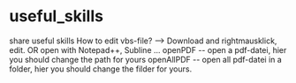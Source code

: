 # useful_skills
share useful skills
How to edit vbs-file? --> Download and rightmausklick, edit. OR open with Notepad++, Subline ...
openPDF -- open a pdf-datei, hier you should change the path for yours
openAllPDF -- open all pdf-datei in a folder, hier you should change the filder for yours.
